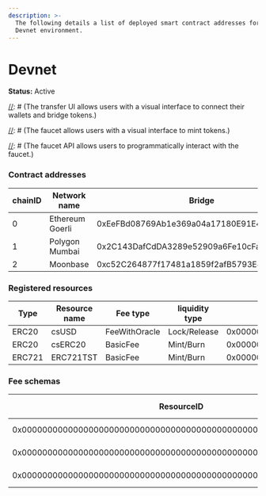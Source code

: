 ```yaml
---
description: >-
  The following details a list of deployed smart contract addresses for our
  Devnet environment.
---
```


# Devnet

**Status:** Active


[//]: # (#### Sygma Transfer UI)

[//]: # ()
[//]: # (The transfer UI allows users with a visual interface to connect their wallets and bridge tokens.\)

[//]: # ([https://transfer-ui-develop.buildwithsygma.com/transfer]&#40;https://transfer-ui-develop.buildwithsygma.com/transfer&#41;)

[//]: # ()
[//]: # (**Faucet UI**)

[//]: # ()
[//]: # (The faucet allows users with a visual interface to mint tokens.\)

[//]: # ([https://faucet-ui-stage.buildwithsygma.com]&#40;https://faucet-ui-stage.buildwithsygma.com&#41;****)

[//]: # ()
[//]: # (**Faucet API**)

[//]: # ()
[//]: # (The faucet API allows users to programmatically interact with the faucet.\)

[//]: # ([https://faucet-api-stage.buildwithsygma.com/]&#40;https://faucet-api-stage.buildwithsygma.com/&#41;)



### Contract addresses

| chainID | Network name    | Bridge                                     | ControlSegragator                          | FeeRouter                                  | FeeHandlerWithOracle                       | Erc20Hander                                | ERC721Handler                              | Generic Handler |
| ------- |-----------------| ------------------------------------------ | ------------------------------------------ | ------------------------------------------ | ------------------------------------------ | ------------------------------------------ |--------------------------------------------|-----------------|
| 0       | Ethereum Goerli | 0xEeFBd08769Ab1e369a04a17180E91E4549938d4c | 0x59EdCD60B388bd263241Eff2257E1442E1c48766 | 0x10E0FFaA870d51AAcdCA053f39792a42F53b39De | 0x466f7b5f7d1e4e1D506Be9A612A2A1BB8960dE58 | 0xE052D0338C84113A92202F3F950D2564eaE8a4A2 | 0x79746C217Def8B6614B22D4998D6280aDDAA174C | todo            |
| 1       | Polygon Mumbai  | 0x2C143DafCdDA3289e52909a6Fe10cFa24eC78eFa | 0x24E7f94bcF23A6Ce421a125FEE98AFDd82fa7553 | 0x03E479aBaE403F9e276a8e25DB4d39F10F8584f4 | 0x8Ed0fC96d7163b06F40E420cC81f6F525D40A954 | 0x0c678958A685e028f153bA31e3C348eDbE4D98BA | 0x385Ad090F69CfCa0c2AA4A8345D61935d129f2a2 | todo            |
| 2       | Moonbase        | 0xc52C264877f17481a1859f2afB5793E4a9d2088b | 0x24E7f94bcF23A6Ce421a125FEE98AFDd82fa7553 | 0xAAC25f02aeafa90a2E5985604A2b27D70edc9aE2 | 0xf462b18aDAC00dda60343C674491C83EFa20E3fF | 0x3F9A68fF29B3d86a6928C44dF171A984F6180009 | 0xe9d3b1433bACDfC26ee097629D238A41BF6dA3aE | todo            |

### Registered resources

| Type   | Resource name | Fee type      | liquidity type | ResourceID                                                         | Goerli Contract address                    | Mumbai contract address                    | Moonase contract address                   |
|--------| ------------- |---------------| -------------- | ------------------------------------------------------------------ | ------------------------------------------ | ------------------------------------------ |--------------------------------------------|
| ERC20  | csUSD         | FeeWithOracle | Lock/Release   | 0x0000000000000000000000000000000000000000000000000000000000000300 | 0x5ffB6Dc54221371CcBDb9850A283488e12aDf97D | 0xFC072Aa8ABB5646aFD0c22994bdE30dB57B1BF1C | 0x3690601896C289be2d894c3d1213405310D0a25C |
| ERC20  | csERC20       | BasicFee      | Mint/Burn      | 0x0000000000000000000000000000000000000000000000000000000000000000 | 0xEE7946aE5f7287a39Bc67207868EDD4a95f96795 | 0x2465c8F84bDB7130ACDf31d694bc9c820F70ac06 | 0xAc693E44E1EDe5f66A4e1406F65b904450932fB3 |
| ERC721 | ERC721TST     | BasicFee      | Mint/Burn      | 0x0000000000000000000000000000000000000000000000000000000000000200 | 0x424735601273aEe229A51D8DEfF15798351B736D | 0x4beD477d1f5D338855A521ABa2A88c9a15e2eA5d | 0x3D151A97A446C9ea6893038e7C0db73466f3f3af |

### Fee schemas

| ResourceID                                                         | Fee type   | Fee percent\amount |
| ------------------------------------------------------------------ | ---------- | ------------------ |
| 0x0000000000000000000000000000000000000000000000000000000000000300 | Fee oracle | 3%                 |
| 0x0000000000000000000000000000000000000000000000000000000000000200 | Base fee   | 0.0001 Base tokens |
| 0x0000000000000000000000000000000000000000000000000000000000000000 | Base fee   | 0.0001 Base tokens |